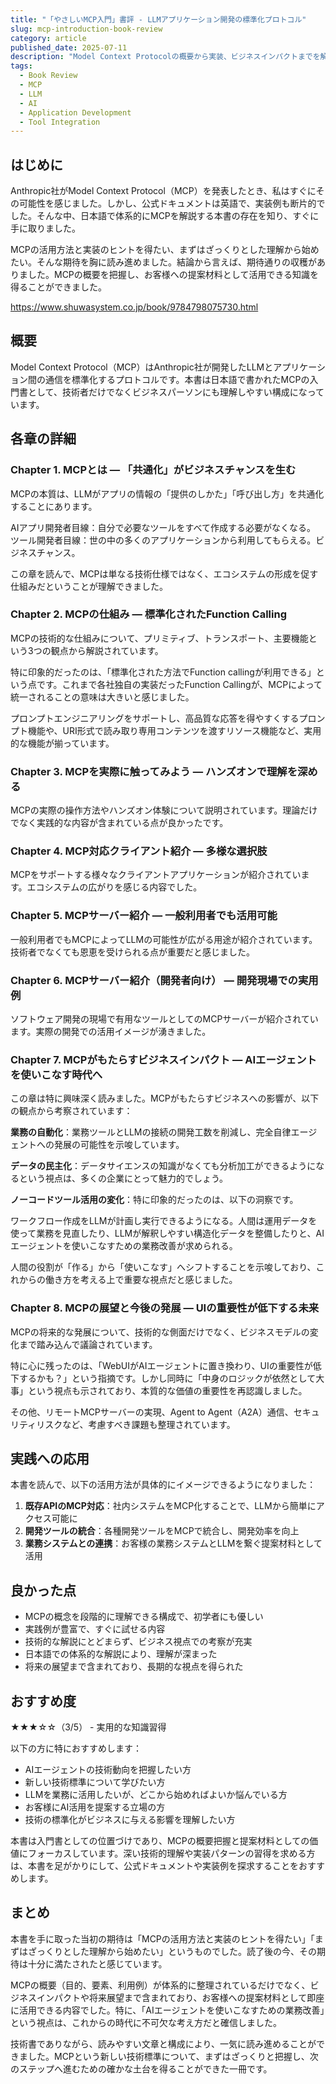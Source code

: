 ```yaml
---
title: "「やさしいMCP入門」書評 - LLMアプリケーション開発の標準化プロトコル"
slug: mcp-introduction-book-review
category: article
published_date: 2025-07-11
description: "Model Context Protocolの概要から実装、ビジネスインパクトまでを解説した入門書のレビュー。"
tags:
  - Book Review
  - MCP
  - LLM
  - AI
  - Application Development
  - Tool Integration
---
```


## はじめに

Anthropic社がModel Context Protocol（MCP）を発表したとき、私はすぐにその可能性を感じました。しかし、公式ドキュメントは英語で、実装例も断片的でした。そんな中、日本語で体系的にMCPを解説する本書の存在を知り、すぐに手に取りました。

MCPの活用方法と実装のヒントを得たい、まずはざっくりとした理解から始めたい。そんな期待を胸に読み進めました。結論から言えば、期待通りの収穫がありました。MCPの概要を把握し、お客様への提案材料として活用できる知識を得ることができました。

https://www.shuwasystem.co.jp/book/9784798075730.html

## 概要

Model Context Protocol（MCP）はAnthropic社が開発したLLMとアプリケーション間の通信を標準化するプロトコルです。本書は日本語で書かれたMCPの入門書として、技術者だけでなくビジネスパーソンにも理解しやすい構成になっています。

## 各章の詳細

### Chapter 1. MCPとは ― 「共通化」がビジネスチャンスを生む

MCPの本質は、LLMがアプリの情報の「提供のしかた」「呼び出し方」を共通化することにあります。

AIアプリ開発者目線：自分で必要なツールをすべて作成する必要がなくなる。
ツール開発者目線：世の中の多くのアプリケーションから利用してもらえる。ビジネスチャンス。

この章を読んで、MCPは単なる技術仕様ではなく、エコシステムの形成を促す仕組みだということが理解できました。

### Chapter 2. MCPの仕組み ― 標準化されたFunction Calling

MCPの技術的な仕組みについて、プリミティブ、トランスポート、主要機能という3つの観点から解説されています。

特に印象的だったのは、「標準化された方法でFunction callingが利用できる」という点です。これまで各社独自の実装だったFunction Callingが、MCPによって統一されることの意味は大きいと感じました。

プロンプトエンジニアリングをサポートし、高品質な応答を得やすくするプロンプト機能や、URI形式で読み取り専用コンテンツを渡すリソース機能など、実用的な機能が揃っています。

### Chapter 3. MCPを実際に触ってみよう ― ハンズオンで理解を深める

MCPの実際の操作方法やハンズオン体験について説明されています。理論だけでなく実践的な内容が含まれている点が良かったです。

### Chapter 4. MCP対応クライアント紹介 ― 多様な選択肢

MCPをサポートする様々なクライアントアプリケーションが紹介されています。エコシステムの広がりを感じる内容でした。

### Chapter 5. MCPサーバー紹介 ― 一般利用者でも活用可能

一般利用者でもMCPによってLLMの可能性が広がる用途が紹介されています。技術者でなくても恩恵を受けられる点が重要だと感じました。

### Chapter 6. MCPサーバー紹介（開発者向け） ― 開発現場での実用例

ソフトウェア開発の現場で有用なツールとしてのMCPサーバーが紹介されています。実際の開発での活用イメージが湧きました。

### Chapter 7. MCPがもたらすビジネスインパクト ― AIエージェントを使いこなす時代へ

この章は特に興味深く読みました。MCPがもたらすビジネスへの影響が、以下の観点から考察されています：

**業務の自動化**：業務ツールとLLMの接続の開発工数を削減し、完全自律エージェントへの発展の可能性を示唆しています。

**データの民主化**：データサイエンスの知識がなくても分析加工ができるようになるという視点は、多くの企業にとって魅力的でしょう。

**ノーコードツール活用の変化**：特に印象的だったのは、以下の洞察です。

ワークフロー作成をLLMが計画し実行できるようになる。人間は運用データを使って業務を見直したり、LLMが解釈しやすい構造化データを整備したりと、AIエージェントを使いこなすための業務改善が求められる。

人間の役割が「作る」から「使いこなす」へシフトすることを示唆しており、これからの働き方を考える上で重要な視点だと感じました。

### Chapter 8. MCPの展望と今後の発展 ― UIの重要性が低下する未来

MCPの将来的な発展について、技術的な側面だけでなく、ビジネスモデルの変化まで踏み込んで議論されています。

特に心に残ったのは、「WebUIがAIエージェントに置き換わり、UIの重要性が低下するかも？」という指摘です。しかし同時に「中身のロジックが依然として大事」という視点も示されており、本質的な価値の重要性を再認識しました。

その他、リモートMCPサーバーの実現、Agent to Agent（A2A）通信、セキュリティリスクなど、考慮すべき課題も整理されています。

## 実践への応用

本書を読んで、以下の活用方法が具体的にイメージできるようになりました：

1. **既存APIのMCP対応**：社内システムをMCP化することで、LLMから簡単にアクセス可能に
2. **開発ツールの統合**：各種開発ツールをMCPで統合し、開発効率を向上
3. **業務システムとの連携**：お客様の業務システムとLLMを繋ぐ提案材料として活用

## 良かった点

- MCPの概念を段階的に理解できる構成で、初学者にも優しい
- 実践例が豊富で、すぐに試せる内容
- 技術的な解説にとどまらず、ビジネス視点での考察が充実
- 日本語での体系的な解説により、理解が深まった
- 将来の展望まで含まれており、長期的な視点を得られた

## おすすめ度

★★★☆☆（3/5） - 実用的な知識習得

以下の方に特におすすめします：
- AIエージェントの技術動向を把握したい方
- 新しい技術標準について学びたい方
- LLMを業務に活用したいが、どこから始めればよいか悩んでいる方
- お客様にAI活用を提案する立場の方
- 技術の標準化がビジネスに与える影響を理解したい方

本書は入門書としての位置づけであり、MCPの概要把握と提案材料としての価値にフォーカスしています。深い技術的理解や実装パターンの習得を求める方は、本書を足がかりにして、公式ドキュメントや実装例を探求することをおすすめします。

## まとめ

本書を手に取った当初の期待は「MCPの活用方法と実装のヒントを得たい」「まずはざっくりとした理解から始めたい」というものでした。読了後の今、その期待は十分に満たされたと感じています。

MCPの概要（目的、要素、利用例）が体系的に整理されているだけでなく、ビジネスインパクトや将来展望まで含まれており、お客様への提案材料として即座に活用できる内容でした。特に、「AIエージェントを使いこなすための業務改善」という視点は、これからの時代に不可欠な考え方だと確信しました。

技術書でありながら、読みやすい文章と構成により、一気に読み進めることができました。MCPという新しい技術標準について、まずはざっくりと把握し、次のステップへ進むための確かな土台を得ることができた一冊です。
